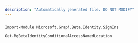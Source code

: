 ```yaml
---
description: "Automatically generated file. DO NOT MODIFY"
---
```


```powershellv2

Import-Module Microsoft.Graph.Beta.Identity.SignIns

Get-MgBetaIdentityConditionalAccessNamedLocation

```